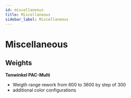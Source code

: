 ```yaml
---
id: miscellaneous
title: Miscellaneous
sidebar_label: Miscellaneous
---
```

# Miscellaneous

## Weights

**Tenwinkel PAC-Multi**
- Weigth range rework from 600 to 3600 by step of 300
- additional color configurations
